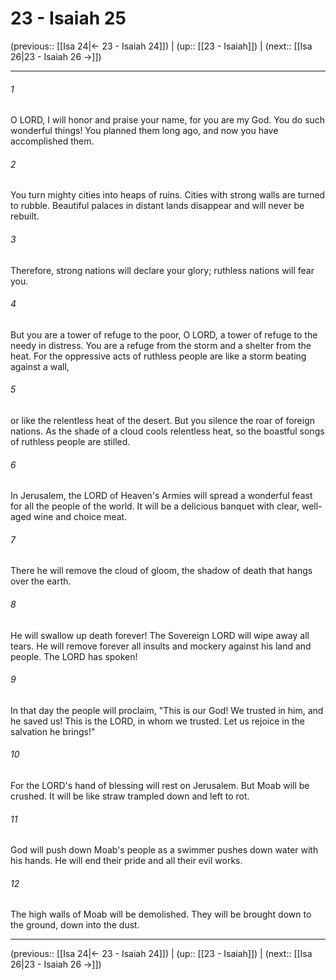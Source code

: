 # 23 - Isaiah 25

(previous:: [[Isa 24|← 23 - Isaiah 24]]) | (up:: [[23 - Isaiah]]) | (next:: [[Isa 26|23 - Isaiah 26 →]])

***


###### 1 
O LORD, I will honor and praise your name, for you are my God. You do such wonderful things! You planned them long ago, and now you have accomplished them. 

###### 2 
You turn mighty cities into heaps of ruins. Cities with strong walls are turned to rubble. Beautiful palaces in distant lands disappear and will never be rebuilt. 

###### 3 
Therefore, strong nations will declare your glory; ruthless nations will fear you. 

###### 4 
But you are a tower of refuge to the poor, O LORD, a tower of refuge to the needy in distress. You are a refuge from the storm and a shelter from the heat. For the oppressive acts of ruthless people are like a storm beating against a wall, 

###### 5 
or like the relentless heat of the desert. But you silence the roar of foreign nations. As the shade of a cloud cools relentless heat, so the boastful songs of ruthless people are stilled. 

###### 6 
In Jerusalem, the LORD of Heaven's Armies will spread a wonderful feast for all the people of the world. It will be a delicious banquet with clear, well-aged wine and choice meat. 

###### 7 
There he will remove the cloud of gloom, the shadow of death that hangs over the earth. 

###### 8 
He will swallow up death forever! The Sovereign LORD will wipe away all tears. He will remove forever all insults and mockery against his land and people. The LORD has spoken! 

###### 9 
In that day the people will proclaim, "This is our God! We trusted in him, and he saved us! This is the LORD, in whom we trusted. Let us rejoice in the salvation he brings!" 

###### 10 
For the LORD's hand of blessing will rest on Jerusalem. But Moab will be crushed. It will be like straw trampled down and left to rot. 

###### 11 
God will push down Moab's people as a swimmer pushes down water with his hands. He will end their pride and all their evil works. 

###### 12 
The high walls of Moab will be demolished. They will be brought down to the ground, down into the dust.

***

(previous:: [[Isa 24|← 23 - Isaiah 24]]) | (up:: [[23 - Isaiah]]) | (next:: [[Isa 26|23 - Isaiah 26 →]])
